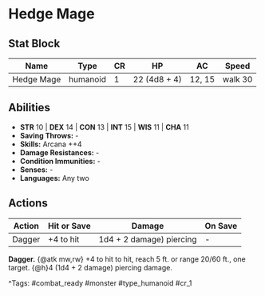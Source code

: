 # Hedge Mage

## Stat Block

| Name | Type | CR | HP | AC | Speed |
|------|------|----|----|----|-------|
| Hedge Mage | humanoid | 1 | 22 (4d8 + 4) | 12, 15 | walk 30 |

## Abilities

- **STR** 10 | **DEX** 14 | **CON** 13 | **INT** 15 | **WIS** 11 | **CHA** 11
- **Saving Throws:** -  
- **Skills:** Arcana ++4  
- **Damage Resistances:** -  
- **Condition Immunities:** -  
- **Senses:** -  
- **Languages:** Any two


## Actions

| Action | Hit or Save | Damage | On Save |
|--------|--------------|--------|----------|
| Dagger | +4 to hit | 1d4 + 2 damage) piercing | - |

**Dagger.** {@atk mw,rw} +4 to hit to hit, reach 5 ft. or range 20/60 ft., one target. {@h}4 (1d4 + 2 damage) piercing damage.


^Tags: #combat_ready #monster #type_humanoid #cr_1